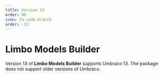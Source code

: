 ```yaml
---
title: Version 13
order: 99
icon: fa-code-branch
order: -13
---
```


# Limbo Models Builder

Version 13 of **Limbo Models Builder** supports Umbraco 13. The package does not support older versions of Umbraco.

<ul class="cards-children"></ul>